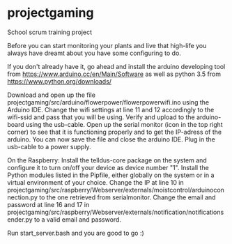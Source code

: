 # projectgaming
School scrum training project

Before you can start monitoring your plants and live that high-life you always have dreamt about you have some configuring to do. 

If you don't already have it, go ahead and install the arduino developing tool from https://www.arduino.cc/en/Main/Software as well as python 3.5 from https://www.python.org/downloads/

Download and open up the file projectgaming/src/arduino/flowerpower/flowerpowerwifi.ino using the Arduino IDE. 
Change the wifi settings at line 11 and 12 accordingly to the wifi-ssid and pass that you will be using.
Verify and upload to the arduino-board using the usb-cable.
Open up the serial monitor (icon in the top right corner) to see that it is functioning properly and to get the IP-adress of the arduino.
You can now save the file and close the arduino IDE.
Plug in the usb-cable to a power supply.

On the Raspberry:
Install the telldus-core package on the system and configure it to turn on/off your device as device number "1".
Install the Python modules listed in the Pipfile, either globally on the system or in a virtual environment of your choice.
Change the IP at line 10 in projectgaming/src/raspberry/Webserver/externals/moistcontrol/arduinoconnection.py to the one retrieved from serialmonitor.
Change the email and password at line 16 and 17 in projectgaming/src/raspberry/Webserver/externals/notification/notificationsender.py to a valid email and password. 

Run start_server.bash and you are good to go :)
